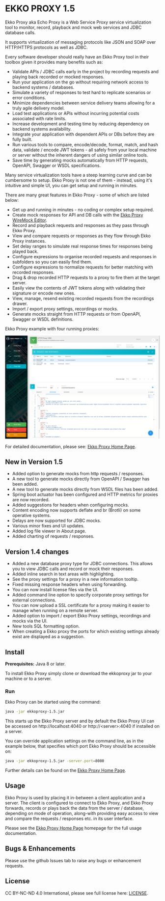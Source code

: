 # EKKO PROXY 1.5

Ekko Proxy aka Echo Proxy is a Web Service Proxy service virtualization tool to monitor, record, playback and mock 
web services and JDBC database calls.

It supports virtualization of messaging protocols like JSON and SOAP over HTTP/HTTPS protocols as well as JDBC.

Every software developer should really have an Ekko Proxy tool in their toolbox given it provides many benefits such as:

* Validate APIs / JDBC calls early in the project by recording requests and playing back recorded or mocked responses.
* Run your application on the go without requiring network access to backend systems / databases.
* Simulate a variety of responses to test hard to replicate scenarios or error conditions.
* Minimize dependencies between service delivery teams allowing for a truly agile delivery model.
* Load test applications or APIs without incurring potential costs associated with rate limits.
* Increase development and testing time by reducing dependency on backend systems availability.
* Integrate your application with dependent APIs or DBs before they are fully built.
* Run various tools to compare, encode/decode, format, match, and hash data, validate / encode JWT tokens
  \- all safely from your local machine or server without the inherent dangers of using similar online tools.
* Save time by generating mocks automatically from HTTP requests, OpenAPI, Swagger or WSDL specifications.

Many service virtualization tools have a steep learning curve and can be cumbersome to setup. 
Ekko Proxy is not one of them - instead, using it's intuitive and simple UI, you can get setup and running in minutes.

There are many great features in Ekko Proxy - some of which are listed below:

* Get up and running in minutes - no coding or complex setup required.
* Create mock responses for API and DB calls with the [Ekko Proxy WireMock Editor](https://github.com/lcasoft/WireMock).
* Record and playback requests and responses as they pass through Ekko Proxy.
* View and compare requests or responses as they flow through Ekko Proxy instances.
* Set delay ranges to simulate real response times for responses being played back.
* Configure expressions to organise recorded requests and responses in subfolders so you can easily find them.
* Configure expressions to normalize requests for better matching with recorded responses.
* Drag & drop recorded HTTP requests to a proxy to fire them at the target server.
* Easily view the contents of JWT tokens along with validating their signature or encode new ones.
* View, manage, resend existing recorded requests from the recordings drawer.
* Import / export proxy settings, recordings or mocks.
* Generate mocks straight from HTTP requests or from OpenAPI, Swagger or WSDL definitions.

Ekko Proxy example with four running proxies:

![Ekko proxy example with two running proxies](./EkkoProxy.png)

For detailed documentation, please see: [Ekko Proxy Home Page](https://www.ekkoproxy.com).

## New in Version 1.5
* Added option to generate mocks from http requests / responses.
* A new tool to generate mocks directly from OpenAPI / Swagger has been added.
* A new tool to generate mocks directly from WSDL files has been added.
* Spring boot actuator has been configured and HTTP metrics for proxies are now recorded.
* Added suggestions for headers when configuring mocks.
* Content encoding now supports deflate and br (Brotli) on some operative systems.
* Delays are now supported for JDBC mocks.
* Various minor fixes and UI updates.
* Added log file viewer in About page.
* Added charting of requests / responses.

## Version 1.4 changes
* Added a new database proxy type for JDBC connections. This allows you to view JDBC calls and record or mock their responses.
* Added inline search in text areas with highlighting.
* See the proxy settings for a proxy in a new information tooltip.
* Fixed missing response headers when using forwarding.
* You can now install license files via the UI.
* Added command line option to specify corporate proxy settings for external connections.
* You can now upload a SSL certificate for a proxy making it easier to manage when running on a remote server.
* Added option to import / export Ekko Proxy settings, recordings and mocks via the UI.
* New tools SQL formatting option.
* When creating a Ekko proxy the ports for which existing settings already exist are displayed as a suggestion.


## Install

**Prerequisites:** Java 8 or later.

To install Ekko Proxy simply clone or download the ekkoproxy jar to your machine or to a server.


### Run
Ekko Proxy can be started using the command:

```bash
java -jar ekkoproxy-1.5.jar
```
This starts up the Ekko Proxy server and by default the Ekko Proxy UI can be accessed on http://localhost:4040 or http://&lt;server&gt;:4040 if installed on a server.

You can override application settings on the command line, as in the example below, that specifies which port Ekko Proxy should be accessible on:

```bash
java -jar ekkoproxy-1.5.jar -server.port=8080
```

Further details can be found on the [Ekko Proxy Home Page](https://www.ekkoproxy.com).

## Usage
Ekko Proxy is used by placing it in-between a client application and a server. The client is 
configured to connect to Ekko Proxy, and Ekko Proxy forwards, records or plays back the data from the server / database, 
depending on mode of operation, along-with providing easy access to view and compare the requests / responses etc. 
in its user interface.

Please see the [Ekko Proxy Home Page](https://www.ekkoproxy.com) homepage for the full usage documentation.

## Bugs & Enhancements
Please use the github Issues tab to raise any bugs or enhancement requests.

## License
CC BY-NC-ND 4.0 International, please see full license here: [LICENSE](https://www.ekkoproxy.com/eula.html).
